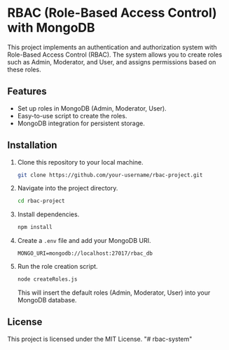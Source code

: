 # RBAC (Role-Based Access Control) with MongoDB

This project implements an authentication and authorization system with Role-Based Access Control (RBAC). The system allows you to create roles such as Admin, Moderator, and User, and assigns permissions based on these roles.

## Features

- Set up roles in MongoDB (Admin, Moderator, User).
- Easy-to-use script to create the roles.
- MongoDB integration for persistent storage.

## Installation

1. Clone this repository to your local machine.

    ```bash
    git clone https://github.com/your-username/rbac-project.git
    ```

2. Navigate into the project directory.

    ```bash
    cd rbac-project
    ```

3. Install dependencies.

    ```bash
    npm install
    ```

4. Create a `.env` file and add your MongoDB URI.

    ```env
    MONGO_URI=mongodb://localhost:27017/rbac_db
    ```

5. Run the role creation script.

    ```bash
    node createRoles.js
    ```

    This will insert the default roles (Admin, Moderator, User) into your MongoDB database.

## License

This project is licensed under the MIT License.
"# rbac-system" 
